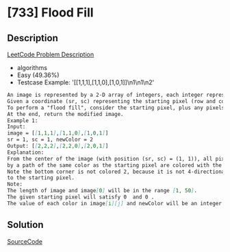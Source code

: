 # [733] Flood Fill

## Description

[LeetCode Problem Description](https://leetcode.com/problems/flood-fill/description/)

* algorithms
* Easy (49.36%)
* Testcase Example:  '[[1,1,1],[1,1,0],[1,0,1]]\n1\n1\n2'

```md
An image is represented by a 2-D array of integers, each integer representing the pixel value of the image (from 0 to 65535).
Given a coordinate (sr, sc) representing the starting pixel (row and column) of the flood fill, and a pixel value newColor, "flood fill" the image.
To perform a "flood fill", consider the starting pixel, plus any pixels connected 4-directionally to the starting pixel of the same color as the starting pixel, plus any pixels connected 4-directionally to those pixels (also with the same color as the starting pixel), and so on.  Replace the color of all of the aforementioned pixels with the newColor.
At the end, return the modified image.
Example 1:
Input: 
image = [[1,1,1],[1,1,0],[1,0,1]]
sr = 1, sc = 1, newColor = 2
Output: [[2,2,2],[2,2,0],[2,0,1]]
Explanation: 
From the center of the image (with position (sr, sc) = (1, 1)), all pixels connected 
by a path of the same color as the starting pixel are colored with the new color.
Note the bottom corner is not colored 2, because it is not 4-directionally connected
to the starting pixel.
Note:
The length of image and image[0] will be in the range [1, 50].
The given starting pixel will satisfy 0  and 0 .
The value of each color in image[i][j] and newColor will be an integer in [0, 65535].

```

## Solution

[SourceCode](./solution.js)